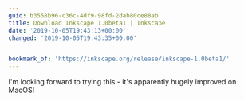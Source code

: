 ```yaml
---
guid: b3558b96-c36c-4df9-98fd-2dab80ce88ab
title: Download Inkscape 1.0beta1 | Inkscape
date: '2019-10-05T19:43:13+00:00'
changed: '2019-10-05T19:43:35+00:00'


bookmark_of: 'https://inkscape.org/release/inkscape-1.0beta1/'
---
```


I'm looking forward to trying this - it's apparently hugely improved on MacOS!
